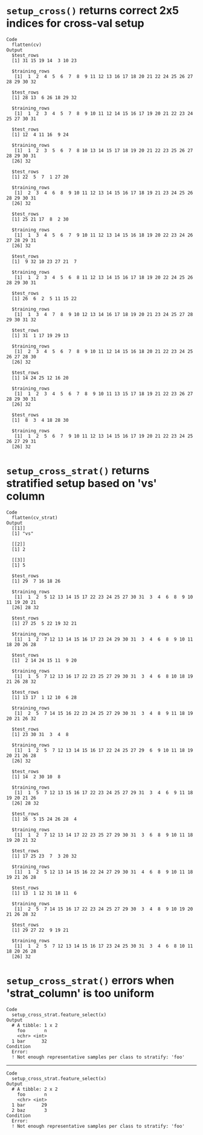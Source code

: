 # `setup_cross()` returns correct 2x5 indices for cross-val setup

    Code
      flatten(cv)
    Output
      $test_rows
      [1] 31 15 19 14  3 10 23
      
      $training_rows
       [1]  1  2  4  5  6  7  8  9 11 12 13 16 17 18 20 21 22 24 25 26 27 28 29 30 32
      
      $test_rows
      [1] 28 13  6 26 18 29 32
      
      $training_rows
       [1]  1  2  3  4  5  7  8  9 10 11 12 14 15 16 17 19 20 21 22 23 24 25 27 30 31
      
      $test_rows
      [1] 12  4 11 16  9 24
      
      $training_rows
       [1]  1  2  3  5  6  7  8 10 13 14 15 17 18 19 20 21 22 23 25 26 27 28 29 30 31
      [26] 32
      
      $test_rows
      [1] 22  5  7  1 27 20
      
      $training_rows
       [1]  2  3  4  6  8  9 10 11 12 13 14 15 16 17 18 19 21 23 24 25 26 28 29 30 31
      [26] 32
      
      $test_rows
      [1] 25 21 17  8  2 30
      
      $training_rows
       [1]  1  3  4  5  6  7  9 10 11 12 13 14 15 16 18 19 20 22 23 24 26 27 28 29 31
      [26] 32
      
      $test_rows
      [1]  9 32 10 23 27 21  7
      
      $training_rows
       [1]  1  2  3  4  5  6  8 11 12 13 14 15 16 17 18 19 20 22 24 25 26 28 29 30 31
      
      $test_rows
      [1] 26  6  2  5 11 15 22
      
      $training_rows
       [1]  1  3  4  7  8  9 10 12 13 14 16 17 18 19 20 21 23 24 25 27 28 29 30 31 32
      
      $test_rows
      [1] 31  1 17 19 29 13
      
      $training_rows
       [1]  2  3  4  5  6  7  8  9 10 11 12 14 15 16 18 20 21 22 23 24 25 26 27 28 30
      [26] 32
      
      $test_rows
      [1] 14 24 25 12 16 20
      
      $training_rows
       [1]  1  2  3  4  5  6  7  8  9 10 11 13 15 17 18 19 21 22 23 26 27 28 29 30 31
      [26] 32
      
      $test_rows
      [1]  8  3  4 18 28 30
      
      $training_rows
       [1]  1  2  5  6  7  9 10 11 12 13 14 15 16 17 19 20 21 22 23 24 25 26 27 29 31
      [26] 32
      

# `setup_cross_strat()` returns stratified setup based on 'vs' column

    Code
      flatten(cv_strat)
    Output
      [[1]]
      [1] "vs"
      
      [[2]]
      [1] 2
      
      [[3]]
      [1] 5
      
      $test_rows
      [1] 29  7 16 18 26
      
      $training_rows
       [1]  1  2  5 12 13 14 15 17 22 23 24 25 27 30 31  3  4  6  8  9 10 11 19 20 21
      [26] 28 32
      
      $test_rows
      [1] 27 25  5 22 19 32 21
      
      $training_rows
       [1]  1  2  7 12 13 14 15 16 17 23 24 29 30 31  3  4  6  8  9 10 11 18 20 26 28
      
      $test_rows
      [1]  2 14 24 15 11  9 20
      
      $training_rows
       [1]  1  5  7 12 13 16 17 22 23 25 27 29 30 31  3  4  6  8 10 18 19 21 26 28 32
      
      $test_rows
      [1] 13 17  1 12 10  6 28
      
      $training_rows
       [1]  2  5  7 14 15 16 22 23 24 25 27 29 30 31  3  4  8  9 11 18 19 20 21 26 32
      
      $test_rows
      [1] 23 30 31  3  4  8
      
      $training_rows
       [1]  1  2  5  7 12 13 14 15 16 17 22 24 25 27 29  6  9 10 11 18 19 20 21 26 28
      [26] 32
      
      $test_rows
      [1] 14  2 30 10  8
      
      $training_rows
       [1]  1  5  7 12 13 15 16 17 22 23 24 25 27 29 31  3  4  6  9 11 18 19 20 21 26
      [26] 28 32
      
      $test_rows
      [1] 16  5 15 24 26 28  4
      
      $training_rows
       [1]  1  2  7 12 13 14 17 22 23 25 27 29 30 31  3  6  8  9 10 11 18 19 20 21 32
      
      $test_rows
      [1] 17 25 23  7  3 20 32
      
      $training_rows
       [1]  1  2  5 12 13 14 15 16 22 24 27 29 30 31  4  6  8  9 10 11 18 19 21 26 28
      
      $test_rows
      [1] 13  1 12 31 18 11  6
      
      $training_rows
       [1]  2  5  7 14 15 16 17 22 23 24 25 27 29 30  3  4  8  9 10 19 20 21 26 28 32
      
      $test_rows
      [1] 29 27 22  9 19 21
      
      $training_rows
       [1]  1  2  5  7 12 13 14 15 16 17 23 24 25 30 31  3  4  6  8 10 11 18 20 26 28
      [26] 32
      

# `setup_cross_strat()` errors when 'strat_column' is too uniform

    Code
      setup_cross_strat.feature_select(x)
    Output
      # A tibble: 1 x 2
        foo       n
        <chr> <int>
      1 bar      32
    Condition
      Error:
      ! Not enough representative samples per class to stratify: 'foo'

---

    Code
      setup_cross_strat.feature_select(x)
    Output
      # A tibble: 2 x 2
        foo       n
        <chr> <int>
      1 bar      29
      2 baz       3
    Condition
      Error:
      ! Not enough representative samples per class to stratify: 'foo'


